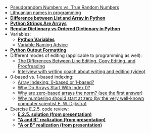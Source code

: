 * [Pseudorandom Numbers vs. True Random Numbers](https://simplicable.com/new/pseudorandom-vs-random)
* [Lithuanian names in programming](files/L05_lithuanian_names.md)
* [**Difference between List and Array in Python**](https://www.geeksforgeeks.org/difference-between-list-and-array-in-python/)
* [**Python Strings Are Arrays**](https://www.w3schools.com/python/gloss_python_strings_are_arrays.asp#:~:text=Like%20many%20other%20popular%20programming,access%20elements%20of%20the%20string)
* [**Regular Dictionary vs Ordered Dictionary in Python**](https://www.geeksforgeeks.org/regular-dictionary-vs-ordered-dictionary-in-python/)
* Variables: 
  * [**Python Variables**](https://www.geeksforgeeks.org/python-variables/)
  * [Variable Naming Advice](https://medium.com/wix-engineering/naming-convention-8-basic-rules-for-any-piece-of-code-c4c5f65b0c09)
* [**Python Output Formatting**](https://www.geeksforgeeks.org/python-output-formatting/)
* Different modes of editing (applicable to programming as well): 
  * [The Differences Between Line Editing, Copy Editing, and Proofreading](https://www.janefriedman.com/the-differences-between-line-editing-copy-editing-and-proofreading/)
  * [Interview with writing coach about writing and editing (video)](https://www.coursera.org/learn/learning-how-to-learn/lecture/01m6e/optional-interview-with-writing-coach-daphne-gray-grant)
* 0-based vs. 1-based indexing: 
  * [Array Indexing: 0-based or 1-based?](https://medium.com/analytics-vidhya/array-indexing-0-based-or-1-based-dd89d631d11c#:~:text=Zero%2Dbased%20array%20indexing%20is,in%20today%27s%20modern%20mathematical%20notation)
  * [Why Do Arrays Start With Index 0?](https://albertkoz.com/why-does-array-start-with-index-0-65ffc07cbce8)
  * [Why are zero-based arrays the norm? (see the first answer)](https://softwareengineering.stackexchange.com/questions/110804/why-are-zero-based-arrays-the-norm)
  * [Why numbering should start at zero (by the very well-known computer scientist E. W. Dijkstra)](https://www.cs.utexas.edu/users/EWD/transcriptions/EWD08xx/EWD831.html)
* Exercise E.2.5. code review: 
  * [**E.2.5. solution (from presentation)**](files/L05_Exercise_2_5.py)
  * [**"A and B" realization (from presentation)**](files/L05_how_A_and_B_works.py)
  * [**"A or B" realization (from presentation)**](files/L05_how_A_or_B_works.py)
